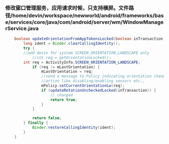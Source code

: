 ### 修改窗口管理服务，应用请求时候，只支持横屏。文件路径/home/devin/workspace/newworld/android/frameworks/base/services/core/java/com/android/server/wm/WindowManagerService.java
```java
    boolean updateOrientationFromAppTokensLocked(boolean inTransaction) {
        long ident = Binder.clearCallingIdentity();
        try {
	    //add devin for system SCREEN_ORIENTATION_LANDSCAPE only
            //int req = getOrientationLocked();
	    int req = ActivityInfo.SCREEN_ORIENTATION_LANDSCAPE;
            if (req != mLastOrientation) {
                mLastOrientation = req;
                //send a message to Policy indicating orientation change to take
                //action like disabling/enabling sensors etc.,
                mPolicy.setCurrentOrientationLw(req);
                if (updateRotationUncheckedLocked(inTransaction)) {
                    // changed
                    return true;
                }
            }

            return false;
        } finally {
            Binder.restoreCallingIdentity(ident);
        }
    }
```
